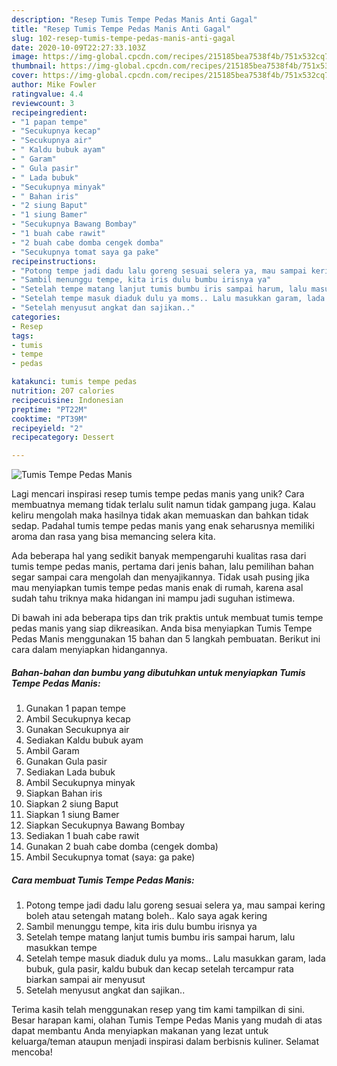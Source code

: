 ```yaml
---
description: "Resep Tumis Tempe Pedas Manis Anti Gagal"
title: "Resep Tumis Tempe Pedas Manis Anti Gagal"
slug: 102-resep-tumis-tempe-pedas-manis-anti-gagal
date: 2020-10-09T22:27:33.103Z
image: https://img-global.cpcdn.com/recipes/215185bea7538f4b/751x532cq70/tumis-tempe-pedas-manis-foto-resep-utama.jpg
thumbnail: https://img-global.cpcdn.com/recipes/215185bea7538f4b/751x532cq70/tumis-tempe-pedas-manis-foto-resep-utama.jpg
cover: https://img-global.cpcdn.com/recipes/215185bea7538f4b/751x532cq70/tumis-tempe-pedas-manis-foto-resep-utama.jpg
author: Mike Fowler
ratingvalue: 4.4
reviewcount: 3
recipeingredient:
- "1 papan tempe"
- "Secukupnya kecap"
- "Secukupnya air"
- " Kaldu bubuk ayam"
- " Garam"
- " Gula pasir"
- " Lada bubuk"
- "Secukupnya minyak"
- " Bahan iris"
- "2 siung Baput"
- "1 siung Bamer"
- "Secukupnya Bawang Bombay"
- "1 buah cabe rawit"
- "2 buah cabe domba cengek domba"
- "Secukupnya tomat saya ga pake"
recipeinstructions:
- "Potong tempe jadi dadu lalu goreng sesuai selera ya, mau sampai kering boleh atau setengah matang boleh.. Kalo saya agak kering"
- "Sambil menunggu tempe, kita iris dulu bumbu irisnya ya"
- "Setelah tempe matang lanjut tumis bumbu iris sampai harum, lalu masukkan tempe"
- "Setelah tempe masuk diaduk dulu ya moms.. Lalu masukkan garam, lada bubuk, gula pasir, kaldu bubuk dan kecap setelah tercampur rata biarkan sampai air menyusut"
- "Setelah menyusut angkat dan sajikan.."
categories:
- Resep
tags:
- tumis
- tempe
- pedas

katakunci: tumis tempe pedas 
nutrition: 207 calories
recipecuisine: Indonesian
preptime: "PT22M"
cooktime: "PT39M"
recipeyield: "2"
recipecategory: Dessert

---
```



![Tumis Tempe Pedas Manis](https://img-global.cpcdn.com/recipes/215185bea7538f4b/751x532cq70/tumis-tempe-pedas-manis-foto-resep-utama.jpg)

Lagi mencari inspirasi resep tumis tempe pedas manis yang unik? Cara membuatnya memang tidak terlalu sulit namun tidak gampang juga. Kalau keliru mengolah maka hasilnya tidak akan memuaskan dan bahkan tidak sedap. Padahal tumis tempe pedas manis yang enak seharusnya memiliki aroma dan rasa yang bisa memancing selera kita.



Ada beberapa hal yang sedikit banyak mempengaruhi kualitas rasa dari tumis tempe pedas manis, pertama dari jenis bahan, lalu pemilihan bahan segar sampai cara mengolah dan menyajikannya. Tidak usah pusing jika mau menyiapkan tumis tempe pedas manis enak di rumah, karena asal sudah tahu triknya maka hidangan ini mampu jadi suguhan istimewa.


Di bawah ini ada beberapa tips dan trik praktis untuk membuat tumis tempe pedas manis yang siap dikreasikan. Anda bisa menyiapkan Tumis Tempe Pedas Manis menggunakan 15 bahan dan 5 langkah pembuatan. Berikut ini cara dalam menyiapkan hidangannya.

<!--inarticleads1-->

##### Bahan-bahan dan bumbu yang dibutuhkan untuk menyiapkan Tumis Tempe Pedas Manis:

1. Gunakan 1 papan tempe
1. Ambil Secukupnya kecap
1. Gunakan Secukupnya air
1. Sediakan  Kaldu bubuk ayam
1. Ambil  Garam
1. Gunakan  Gula pasir
1. Sediakan  Lada bubuk
1. Ambil Secukupnya minyak
1. Siapkan  Bahan iris
1. Siapkan 2 siung Baput
1. Siapkan 1 siung Bamer
1. Siapkan Secukupnya Bawang Bombay
1. Sediakan 1 buah cabe rawit
1. Gunakan 2 buah cabe domba (cengek domba)
1. Ambil Secukupnya tomat (saya: ga pake)




<!--inarticleads2-->

##### Cara membuat Tumis Tempe Pedas Manis:

1. Potong tempe jadi dadu lalu goreng sesuai selera ya, mau sampai kering boleh atau setengah matang boleh.. Kalo saya agak kering
1. Sambil menunggu tempe, kita iris dulu bumbu irisnya ya
1. Setelah tempe matang lanjut tumis bumbu iris sampai harum, lalu masukkan tempe
1. Setelah tempe masuk diaduk dulu ya moms.. Lalu masukkan garam, lada bubuk, gula pasir, kaldu bubuk dan kecap setelah tercampur rata biarkan sampai air menyusut
1. Setelah menyusut angkat dan sajikan..




Terima kasih telah menggunakan resep yang tim kami tampilkan di sini. Besar harapan kami, olahan Tumis Tempe Pedas Manis yang mudah di atas dapat membantu Anda menyiapkan makanan yang lezat untuk keluarga/teman ataupun menjadi inspirasi dalam berbisnis kuliner. Selamat mencoba!
